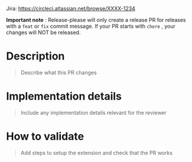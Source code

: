 Jira: https://circleci.atlassian.net/browse/XXXX-1234

**Important note** : Release-please will only create a release PR for releases with a `feat` or `fix` commit message. If your PR starts with `chore` , your changes will NOT be released.

# Description

> Describe what this PR changes

# Implementation details

> Include any implementation details relevant for the reviewer

# How to validate

> Add steps to setup the extension and check that the PR works

